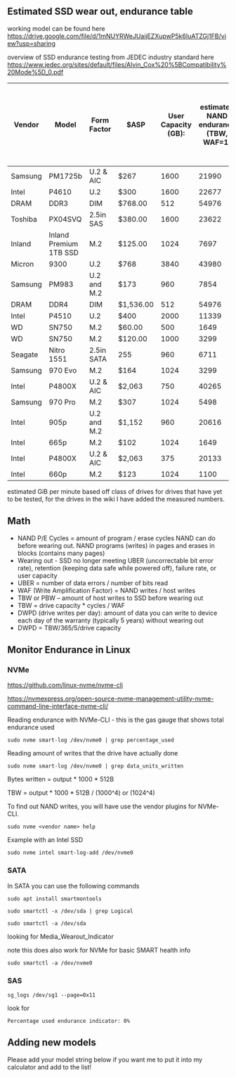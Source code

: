 ## Estimated SSD wear out, endurance table

working model can be found here
https://drive.google.com/file/d/1mNUYRWeJUaijEZXupwP5k6IuATZGj1FB/view?usp=sharing

overview of SSD endurance testing from JEDEC industry standard here
https://www.jedec.org/sites/default/files/Alvin_Cox%20%5BCompatibility%20Mode%5D_0.pdf

| Vendor  | Model                  | Form Factor | $ASP      | User Capacity (GB): | estimated NAND endurance (TBW, WAF=1) | Spec sheet rated TBW |  | GiB/min | Num concurrent k=32 | User write bandwidth (MB/s) | days to wear out (drive full, worst case) | days to wear out (WAF=1) | total amount plotted before wear out best case (TiB) | $/TiB plotted best case (WAF=1) |
|---------|------------------------|-------------|-----------|---------------------|---------------------------------------|----------------------|--|---------|---------------------|-----------------------------|-------------------------------------------|--------------------------|------------------------------------------------------|---------------------------------|
| Samsung | PM1725b                | U.2 & AIC   | $267      | 1600                | 21990                                 | 8760                 |  | 0.1     | 4                   | 137                         | 743                                       | 1856                     | 261                                                  | $1.02                           |
| Intel   | P4610                  | U.2         | $300      | 1600                | 22677                                 | 10613                |  | 0.1     | 4                   | 137                         | 798                                       | 1914                     | 269                                                  | $1.11                           |
| DRAM    | DDR3                   | DIM         | $768.00   | 512                 | 54976                                 |                      |  | 0.1     | 1                   | 44                          | 14503                                     | 14503                    | 2039                                                 | $0.38                           |
| Toshiba | PX04SVQ                | 2.5in SAS   | $380.00   | 1600                | 23622                                 | 8760                 |  | 0.1     | 4                   | 137                         | 739                                       | 1994                     | 280                                                  | $1.36                           |
| Inland  | Inland Premium 1TB SSD | M.2         | $125.00   | 1024                | 7697                                  | 1600                 |  | 0.1     | 2                   | 88                          | 211                                       | 1015                     | 143                                                  | $0.88                           |
| Micron  | 9300                   | U.2         | $768      | 3840                | 43980                                 | 8400                 |  | 0.1     | 9                   | 329                         | 281                                       | 1547                     | 218                                                  | $3.53                           |
| Samsung | PM983                  | U.2 and M.2 | $173      | 960                 | 7854                                  | 1366.56              |  | 0.1     | 2                   | 82                          | 197                                       | 1105                     | 155                                                  | $1.11                           |
| DRAM    | DDR4                   | DIM         | $1,536.00 | 512                 | 54976                                 |                      |  | 0.1     | 1                   | 44                          | 14503                                     | 14503                    | 2039                                                 | $0.75                           |
| Intel   | P4510                  | U.2         | $400      | 2000                | 11339                                 | 2054                 |  | 0.1     | 5                   | 171                         | 170                                       | 766                      | 108                                                  | $3.71                           |
| WD      | SN750                  | M.2         | $60.00    | 500                 | 1649                                  | 300                  |  | 0.1     | 1                   | 43                          | 81                                        | 446                      | 63                                                   | $0.96                           |
| WD      | SN750                  | M.2         | $120.00   | 1000                | 3299                                  | 600                  |  | 0.1     | 2                   | 86                          | 81                                        | 446                      | 63                                                   | $1.92                           |
| Seagate | Nitro 1551             | 2.5in SATA  | 255       | 960                 | 6711                                  | 2390                 |  | 0.1     | 2                   | 82                          | 315                                       | 944                      | 133                                                  | $1.92                           |
| Samsung | 970 Evo                | M.2         | $164      | 1024                | 3299                                  | 600                  |  | 0.1     | 2                   | 88                          | 87                                        | 435                      | 61                                                   | $2.68                           |
| Intel   | P4800X                 | U.2 & AIC   | $2,063    | 750                 | 40265                                 | 41000                |  | 0.1     | 2                   | 64                          | 7251                                      | 7251                     | 1020                                                 | $2.02                           |
| Samsung | 970 Pro                | M.2         | $307      | 1024                | 5498                                  | 1200                 |  | 0.1     | 2                   | 88                          | 145                                       | 725                      | 102                                                  | $3.01                           |
| Intel   | 905p                   | U.2 and M.2 | $1,152    | 960                 | 20616                                 | 17520                |  | 0.1     | 2                   | 82                          | 2901                                      | 2901                     | 408                                                  | $2.82                           |
| Intel   | 665p                   | M.2         | $102      | 1024                | 1649                                  | 300                  |  | 0.1     | 2                   | 88                          | 44                                        | 218                      | 31                                                   | $3.35                           |
| Intel   | P4800X                 | U.2 & AIC   | $2,063    | 375                 | 20133                                 | 41000                |  | 0.1     | 1                   | 32                          | 7251                                      | 7251                     | 1020                                                 | $2.02                           |
| Intel   | 660p                   | M.2         | $123      | 1024                | 1100                                  | 200                  |  | 0.1     | 2                   | 88                          | 29                                        | 145                      | 20                                                   | $6.03                           |

estimated GiB per minute based off class of drives for drives that have yet to be tested, for the drives in the wiki I have added the measured numbers.

## Math
* NAND P/E Cycles = amount of program / erase cycles NAND can do before wearing out. NAND programs (writes) in pages and erases in blocks (contains many pages)
* Wearing out - SSD no longer meeting UBER (uncorrectable bit error rate),  retention (keeping data safe while powered off), failure rate, or user capacity
* UBER = number of data errors / number of bits read
* WAF (Write Amplification Factor) = NAND writes / host writes
* TBW or PBW – amount of host writes to SSD before wearing out
* TBW = drive capacity * cycles / WAF
* DWPD (drive writes per day): amount of data you can write to device each day of the warranty (typically 5 years) without wearing out
* DWPD = TBW/365/5/drive capacity

## Monitor Endurance in Linux


### NVMe
https://github.com/linux-nvme/nvme-cli

https://nvmexpress.org/open-source-nvme-management-utility-nvme-command-line-interface-nvme-cli/

Reading endurance with NVMe-CLI - this is the gas gauge that shows total endurance used 

`sudo nvme smart-log /dev/nvme0 | grep percentage_used`
	
Reading amount of writes that the drive have actually done

`sudo nvme smart-log /dev/nvme0 | grep data_units_written`
	
Bytes written = output * 1000 * 512B

TBW = output * 1000 * 512B / (1000^4) or (1024^4)

To find out NAND writes, you will have use the vendor plugins for NVMe-CLI.

`sudo nvme <vendor name> help`

Example with an Intel SSD

`sudo nvme intel smart-log-add /dev/nvme0`


### SATA
In SATA you can use the following commands

`sudo apt install smartmontools`

`sudo smartctl -x /dev/sda | grep Logical`

`sudo smartctl -a /dev/sda`

looking for Media_Wearout_Indicator

note this does also work for NVMe for basic SMART health info

`sudo smartctl -a /dev/nvme0`

### SAS
`sg_logs /dev/sg1 --page=0x11`

look for

```Percentage used endurance indicator: 0%```

## Adding new models
Please add your model string below if you want me to put it into my calculator and add to the list!